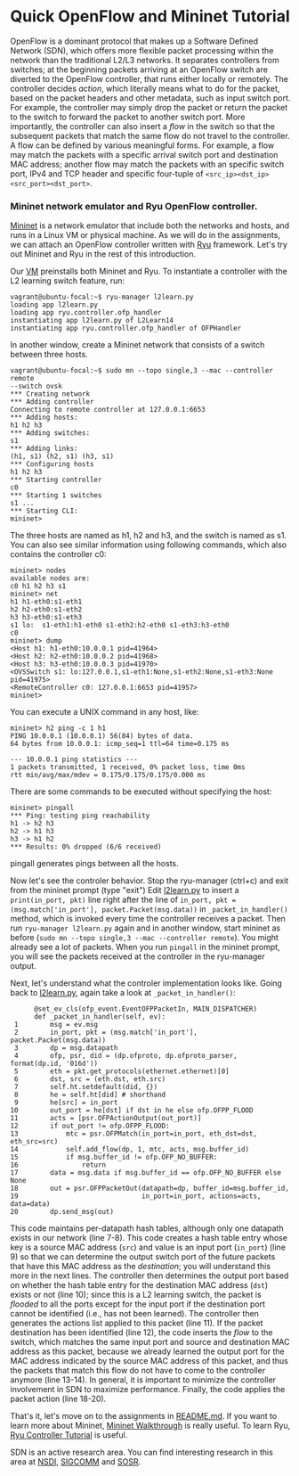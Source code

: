 # Quick OpenFlow and Mininet Tutorial

OpenFlow is a dominant protocol that makes up a Software Defined Network
(SDN), which offers more flexible packet processing within the network than the
traditional L2/L3 networks.
It separates controllers from switches; at the beginning packets arriving at an OpenFlow switch 
are diverted to the OpenFlow controller, that runs either locally or remotely.
The controller decides *action*, which literally means what to do for the packet, based on the packet headers and
other metadata, such as input switch port.
For example, the controller may simply drop the packet or return the packet to
the switch to forward the packet to another switch port.
More importantly, the controller can also insert a *flow* in the switch so that the
subsequent packets that match the same flow do not travel to the controller.
A flow can be defined by various meaningful forms.  For example, a flow may match the packets with a specific arrival switch port and destination MAC address; another flow may match the packets with an specific switch port, IPv4 and TCP header and specific four-tuple of `<src_ip><dst_ip><src_port><dst_port>`.


### Mininet network emulator and Ryu OpenFlow controller.

[Mininet](http://mininet.org/) is a network emulator that include both the
networks and hosts, and runs in a Linux VM or
physical machine.
As we will do in the assignments, we can attach an OpenFlow controller written
with [Ryu](https://ryu-sdn.org/) framework.  Let's try out Mininet and Ryu in
the rest of this introduction.

Our [VM](../vm/README.md) preinstalls both Mininet and Ryu.
To instantiate a controller with the L2 learning switch feature, run:
```
vagrant@ubuntu-focal:~$ ryu-manager l2learn.py 
loading app l2learn.py
loading app ryu.controller.ofp_handler
instantiating app l2learn.py of L2Learn14
instantiating app ryu.controller.ofp_handler of OFPHandler
```
In another window, create a Mininet network that consists of a switch between three hosts.
```
vagrant@ubuntu-focal:~$ sudo mn --topo single,3 --mac --controller remote
--switch ovsk
*** Creating network
*** Adding controller
Connecting to remote controller at 127.0.0.1:6653
*** Adding hosts:
h1 h2 h3
*** Adding switches:
s1
*** Adding links:
(h1, s1) (h2, s1) (h3, s1)
*** Configuring hosts
h1 h2 h3
*** Starting controller
c0
*** Starting 1 switches
s1 ...
*** Starting CLI:
mininet> 
```
The three hosts are named as h1, h2 and h3, and the switch is named as s1.
You can also see similar information using following commands, which also
contains the controller c0:
```
mininet> nodes
available nodes are: 
c0 h1 h2 h3 s1
mininet> net
h1 h1-eth0:s1-eth1
h2 h2-eth0:s1-eth2
h3 h3-eth0:s1-eth3
s1 lo:  s1-eth1:h1-eth0 s1-eth2:h2-eth0 s1-eth3:h3-eth0
c0
mininet> dump
<Host h1: h1-eth0:10.0.0.1 pid=41964> 
<Host h2: h2-eth0:10.0.0.2 pid=41968> 
<Host h3: h3-eth0:10.0.0.3 pid=41970> 
<OVSSwitch s1: lo:127.0.0.1,s1-eth1:None,s1-eth2:None,s1-eth3:None pid=41975> 
<RemoteController c0: 127.0.0.1:6653 pid=41957> 
mininet>
```
You can execute a UNIX command in any host, like:
```
mininet> h2 ping -c 1 h1
PING 10.0.0.1 (10.0.0.1) 56(84) bytes of data.
64 bytes from 10.0.0.1: icmp_seq=1 ttl=64 time=0.175 ms

--- 10.0.0.1 ping statistics ---
1 packets transmitted, 1 received, 0% packet loss, time 0ms
rtt min/avg/max/mdev = 0.175/0.175/0.175/0.000 ms
```
There are some commands to be executed without specifying the host:
```
mininet> pingall
*** Ping: testing ping reachability
h1 -> h2 h3 
h2 -> h1 h3 
h3 -> h1 h2 
*** Results: 0% dropped (6/6 received)
```
pingall generates pings between all the hosts.

Now let's see the controler behavior.
Stop the ryu-manager (ctrl+c) and exit from the mininet prompt (type "exit")
Edit [l2learn.py](./l2learn.py) to insert a `print(in_port, pkt)` line right after the line of `in_port, pkt = (msg.match['in_port'], packet.Packet(msg.data))` in `_packet_in_handler()` method, which is invoked every time the controller receives a packet.
Then run `ryu-manager l2learn.py` again and in another window, start mininet as before (`sudo mn --topo single,3 --mac --controller remote`).
You might already see a lot of packets.
When you run `pingall` in the mininet prompt, you will see the packets received at the controller in the ryu-manager output.

Next, let's understand what the controler implementation looks like.
Going back to [l2learn.py](./l2learn.py), again take a look at `_packet_in_handler()`:
```
      @set_ev_cls(ofp_event.EventOFPPacketIn, MAIN_DISPATCHER)
      def _packet_in_handler(self, ev):
 1        msg = ev.msg
 2        in_port, pkt = (msg.match['in_port'], packet.Packet(msg.data))
 3        dp = msg.datapath
 4        ofp, psr, did = (dp.ofproto, dp.ofproto_parser, format(dp.id, '016d'))
 5        eth = pkt.get_protocols(ethernet.ethernet)[0]
 6        dst, src = (eth.dst, eth.src)
 7        self.ht.setdefault(did, {})
 8        he = self.ht[did] # shorthand
 9        he[src] = in_port
10        out_port = he[dst] if dst in he else ofp.OFPP_FLOOD
11        acts = [psr.OFPActionOutput(out_port)]
12        if out_port != ofp.OFPP_FLOOD:
13            mtc = psr.OFPMatch(in_port=in_port, eth_dst=dst, eth_src=src)
14            self.add_flow(dp, 1, mtc, acts, msg.buffer_id)
15            if msg.buffer_id != ofp.OFP_NO_BUFFER:
16                return
17        data = msg.data if msg.buffer_id == ofp.OFP_NO_BUFFER else None
18        out = psr.OFPPacketOut(datapath=dp, buffer_id=msg.buffer_id,
19                               in_port=in_port, actions=acts, data=data)
20        dp.send_msg(out)
```
This code maintains per-datapath hash tables, although only one datapath exists
in our network (line 7-8). 
This code creates a hash table entry whose key is a source MAC address (`src`) and value is an
input port (`in_port`) (line 9) so that we can determine the output switch port of the future packets that have this MAC address as
the *destination*; you will understand this more in the next lines.
The controller then determines the output port based on whether the hash table entry for the
destination MAC address (`dst`) exists or not (line 10); since this is a L2
learning switch, the packet is *flooded* to all the ports except for the input
port if the destination port cannot be identified (i.e., has not been learned).
The controller then generates the actions list applied to this packet (line 11).
If the packet destination has been identified (line 12), the code inserts the
*flow* to the switch, which matches the same input port and source and destination MAC
address as this packet, because we already learned the output port for the MAC
address indicated by the source MAC address of this packet, and thus the packets that match
this flow do not have to come to the controller anymore (line 13-14).
In general, it is important to minimize the controller involvement in SDN
to maximize performance.
Finally, the code applies the packet action (line 18-20).



That's it, let's move on to the assignments in [README.md](./README.md).
If you want to learn more about Mininet, [Mininet Walkthrough](http://mininet.org/walkthrough/) is really useful.
To learn Ryu, [Ryu Controller Tutorial](http://sdnhub.org/tutorials/ryu/) is
useful.

SDN is an active research area. You can find interesting research in this area at [NSDI](https://www.usenix.org/conference/nsdi20), [SIGCOMM](http://sigcomm.org/events/sigcomm-conference) and [SOSR](http://www.sigcomm.org/events/sosr).
